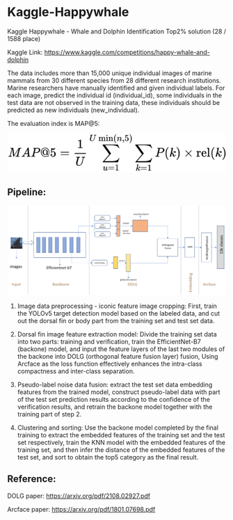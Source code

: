 # Kaggle-Happywhale
Kaggle Happywhale - Whale and Dolphin Identification Top2% solution (28 / 1588 place) 

Kaggle Link: https://www.kaggle.com/competitions/happy-whale-and-dolphin

The data includes more than 15,000 unique individual images of marine mammals from 30 different species from 28 different research institutions. Marine researchers have manually identified and given individual labels. For each image, predict the individual id (individual_id), some individuals in the test data are not observed in the training data, these individuals should be predicted as new individuals (new_individual). 

The evaluation index is MAP@5:

![Image Error](https://github.com/ZetaLx/Kaggle-Happywhale/blob/main/Figure/evaluation.png)


## Pipeline:

![Image Error](https://github.com/ZetaLx/Kaggle-Happywhale/blob/main/Figure/model.png)


1. Image data preprocessing - iconic feature image cropping: First, train the YOLOv5 target detection model based on the labeled data, and cut out the dorsal fin or body part from the training set and test set data.

2. Dorsal fin image feature extraction model: Divide the training set data into two parts: training and verification, train the EfficientNet-B7 (backone) model, and input the feature layers of the last two modules of the backone into DOLG (orthogonal feature fusion layer) fusion, Using Arcface as the loss function effectively enhances the intra-class compactness and inter-class separation.

3. Pseudo-label noise data fusion: extract the test set data embedding features from the trained model, construct pseudo-label data with part of the test set prediction results according to the confidence of the verification results, and retrain the backone model together with the training part of step 2.

4. Clustering and sorting: Use the backone model completed by the final training to extract the embedded features of the training set and the test set respectively, train the KNN model with the embedded features of the training set, and then infer the distance of the embedded features of the test set, and sort to obtain the top5 category as the final result.


## Reference:

DOLG paper: https://arxiv.org/pdf/2108.02927.pdf

Arcface paper: https://arxiv.org/pdf/1801.07698.pdf
